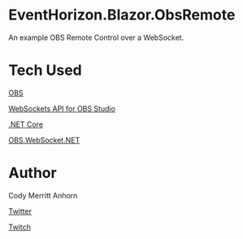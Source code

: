 # EventHorizon.Blazor.ObsRemote

An example OBS Remote Control over a WebSocket.

# Tech Used

[OBS](https://obsproject.com)

[WebSockets API for OBS Studio](https://github.com/Palakis/obs-websocket)

[.NET Core](https://dotnet.microsoft.com/download/dotnet-core)

[OBS.WebSocket.NET](https://www.nuget.org/packages/OBS.WebSocket.NET/)

# Author

Cody Merritt Anhorn

[Twitter](https://twitter.com/CodyAnhorn)

[Twitch](https://www.twitch.tv/canhorn)
